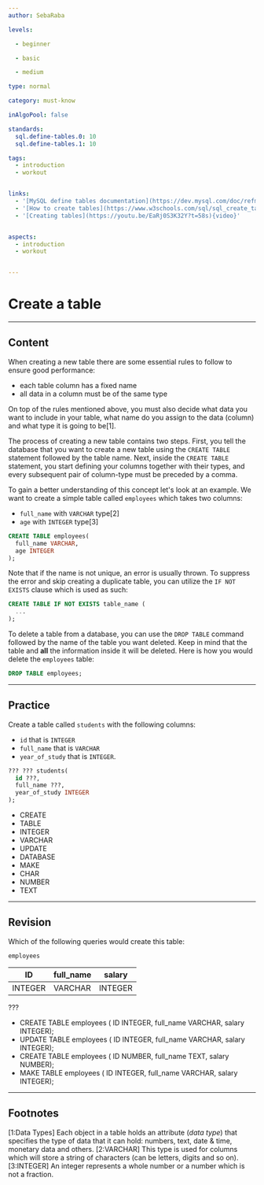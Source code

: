 ```yaml
---
author: SebaRaba

levels:

  - beginner

  - basic

  - medium

type: normal

category: must-know

inAlgoPool: false

standards:
  sql.define-tables.0: 10
  sql.define-tables.1: 10

tags:
  - introduction
  - workout


links:
  - '[MySQL define tables documentation](https://dev.mysql.com/doc/refman/5.7/en/creating-tables.html){website}'
  - '[How to create tables](https://www.w3schools.com/sql/sql_create_table.asp){website}'
  - '[Creating tables](https://youtu.be/EaRj0S3K32Y?t=58s){video}'


aspects:
  - introduction
  - workout


---
```


# Create a table

---
## Content

When creating a new table there are some essential rules to follow to ensure good performance:

* each table column has a fixed name
* all data in a column must be of the same type

On top of the rules mentioned above, you must also decide what data you want to include in your table, what name do you assign to the data (column) and what type it is going to be[1].

The process of creating a new table contains two steps. First, you tell the database that you want to create a new table using the `CREATE TABLE` statement followed by the table name. Next, inside the `CREATE TABLE` statement, you start defining your columns together with their types, and every subsequent pair of column-type must be preceded by a comma.

To gain a better understanding of this concept let's look at an example. We want to create a simple table called `employees` which takes two columns:

- `full_name` with `VARCHAR` type[2]
- `age` with `INTEGER` type[3]

```sql
CREATE TABLE employees(
  full_name VARCHAR,
  age INTEGER
);
```

Note that if the name is not unique, an error is usually thrown. To suppress the error and skip creating a duplicate table, you can utilize the `IF NOT EXISTS` clause which is used as such:

```sql
CREATE TABLE IF NOT EXISTS table_name (
  ...
);
```

To delete a table from a database, you can use the `DROP TABLE` command followed by the name of the table you want deleted. Keep in mind that the table and **all** the information inside it will be deleted. Here is how you would delete the `employees` table:

```sql
DROP TABLE employees;
```

---
## Practice

Create a table called `students` with the following columns:

* `id` that is `INTEGER`
* `full_name` that is `VARCHAR`
* `year_of_study` that is `INTEGER`.

```sql
??? ??? students(
  id ???,
  full_name ???,
  year_of_study INTEGER
);
```

* CREATE
* TABLE
* INTEGER
* VARCHAR
* UPDATE
* DATABASE
* MAKE
* CHAR
* NUMBER
* TEXT

---
## Revision

Which of the following queries would create this table:  

`employees`

| ID      | full_name | salary  |
|---------|-----------|---------|
| INTEGER | VARCHAR   | INTEGER |

???

* CREATE TABLE employees ( ID INTEGER, full_name VARCHAR, salary INTEGER);
* UPDATE TABLE employees ( ID INTEGER, full_name VARCHAR, salary INTEGER);
* CREATE TABLE employees ( ID NUMBER, full_name TEXT, salary NUMBER);
* MAKE TABLE employees ( ID INTEGER, full_name VARCHAR, salary INTEGER);

---
## Footnotes
[1:Data Types]
Each object in a table holds an attribute (*data type*) that specifies the type of data that it can hold: numbers, text, date & time, monetary data and others.
[2:VARCHAR]
This type is used for columns which will store a string of characters (can be letters, digits and so on).
[3:INTEGER]
An integer represents a whole number or a number which is not a fraction.
